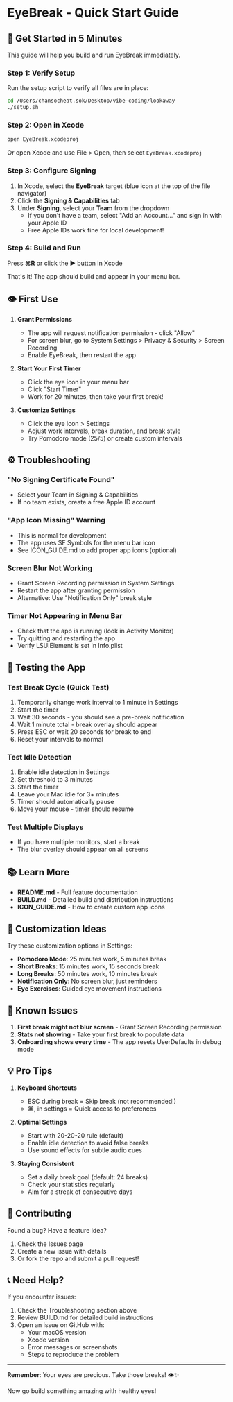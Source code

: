 # EyeBreak - Quick Start Guide

## 🚀 Get Started in 5 Minutes

This guide will help you build and run EyeBreak immediately.

### Step 1: Verify Setup

Run the setup script to verify all files are in place:

```bash
cd /Users/chansocheat.sok/Desktop/vibe-coding/lookaway
./setup.sh
```

### Step 2: Open in Xcode

```bash
open EyeBreak.xcodeproj
```

Or open Xcode and use File > Open, then select `EyeBreak.xcodeproj`

### Step 3: Configure Signing

1. In Xcode, select the **EyeBreak** target (blue icon at the top of the file navigator)
2. Click the **Signing & Capabilities** tab
3. Under **Signing**, select your **Team** from the dropdown
   - If you don't have a team, select "Add an Account..." and sign in with your Apple ID
   - Free Apple IDs work fine for local development!

### Step 4: Build and Run

Press **⌘R** or click the ▶️ button in Xcode

That's it! The app should build and appear in your menu bar.

## 👁️ First Use

1. **Grant Permissions**
   - The app will request notification permission - click "Allow"
   - For screen blur, go to System Settings > Privacy & Security > Screen Recording
   - Enable EyeBreak, then restart the app

2. **Start Your First Timer**
   - Click the eye icon in your menu bar
   - Click "Start Timer"
   - Work for 20 minutes, then take your first break!

3. **Customize Settings**
   - Click the eye icon > Settings
   - Adjust work intervals, break duration, and break style
   - Try Pomodoro mode (25/5) or create custom intervals

## ⚙️ Troubleshooting

### "No Signing Certificate Found"
- Select your Team in Signing & Capabilities
- If no team exists, create a free Apple ID account

### "App Icon Missing" Warning
- This is normal for development
- The app uses SF Symbols for the menu bar icon
- See ICON_GUIDE.md to add proper app icons (optional)

### Screen Blur Not Working
- Grant Screen Recording permission in System Settings
- Restart the app after granting permission
- Alternative: Use "Notification Only" break style

### Timer Not Appearing in Menu Bar
- Check that the app is running (look in Activity Monitor)
- Try quitting and restarting the app
- Verify LSUIElement is set in Info.plist

## 🎯 Testing the App

### Test Break Cycle (Quick Test)
1. Temporarily change work interval to 1 minute in Settings
2. Start the timer
3. Wait 30 seconds - you should see a pre-break notification
4. Wait 1 minute total - break overlay should appear
5. Press ESC or wait 20 seconds for break to end
6. Reset your intervals to normal

### Test Idle Detection
1. Enable idle detection in Settings
2. Set threshold to 3 minutes
3. Start the timer
4. Leave your Mac idle for 3+ minutes
5. Timer should automatically pause
6. Move your mouse - timer should resume

### Test Multiple Displays
- If you have multiple monitors, start a break
- The blur overlay should appear on all screens

## 📚 Learn More

- **README.md** - Full feature documentation
- **BUILD.md** - Detailed build and distribution instructions
- **ICON_GUIDE.md** - How to create custom app icons

## 🎨 Customization Ideas

Try these customization options in Settings:

- **Pomodoro Mode**: 25 minutes work, 5 minutes break
- **Short Breaks**: 15 minutes work, 15 seconds break  
- **Long Breaks**: 50 minutes work, 10 minutes break
- **Notification Only**: No screen blur, just reminders
- **Eye Exercises**: Guided eye movement instructions

## 🐛 Known Issues

1. **First break might not blur screen** - Grant Screen Recording permission
2. **Stats not showing** - Take your first break to populate data
3. **Onboarding shows every time** - The app resets UserDefaults in debug mode

## 💡 Pro Tips

1. **Keyboard Shortcuts**
   - ESC during break = Skip break (not recommended!)
   - ⌘, in settings = Quick access to preferences

2. **Optimal Settings**
   - Start with 20-20-20 rule (default)
   - Enable idle detection to avoid false breaks
   - Use sound effects for subtle audio cues

3. **Staying Consistent**
   - Set a daily break goal (default: 24 breaks)
   - Check your statistics regularly
   - Aim for a streak of consecutive days

## 🤝 Contributing

Found a bug? Have a feature idea? 

1. Check the Issues page
2. Create a new issue with details
3. Or fork the repo and submit a pull request!

## 📞 Need Help?

If you encounter issues:

1. Check the Troubleshooting section above
2. Review BUILD.md for detailed build instructions
3. Open an issue on GitHub with:
   - Your macOS version
   - Xcode version
   - Error messages or screenshots
   - Steps to reproduce the problem

---

**Remember**: Your eyes are precious. Take those breaks! 👁️✨

Now go build something amazing with healthy eyes!

